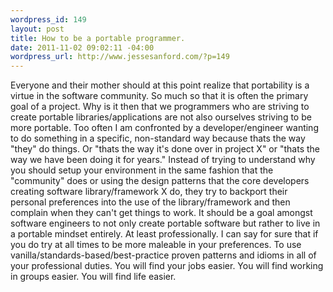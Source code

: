 ```yaml
--- 
wordpress_id: 149
layout: post
title: How to be a portable programmer.
date: 2011-11-02 09:02:11 -04:00
wordpress_url: http://www.jessesanford.com/?p=149
---
```

Everyone and their mother should at this point realize that portability is a virtue in the software community. So much so that it is often the primary goal of a project. Why is it then that we programmers who are striving to create portable libraries/applications are not also ourselves striving to be more portable. Too often I am confronted by a developer/engineer wanting to do something in a specific, non-standard way because thats the way "they" do things. Or "thats the way it's done over in project X" or "thats the way we have been doing it for years." Instead of trying to understand why  you should setup your environment in the same fashion that the "community"  does or using the design patterns that the core developers creating software library/framework X do, they try to backport their personal preferences into the use of the library/framework and then complain when they can't get things to work. It should be a goal amongst software engineers to not only create portable software but rather to live in a portable mindset entirely. At least professionally. I can say for sure that if you do try at all times to be more maleable in your preferences. To use vanilla/standards-based/best-practice proven patterns and idioms in all of your professional duties. You will find your jobs easier. You will find working in groups easier. You will find life easier.
